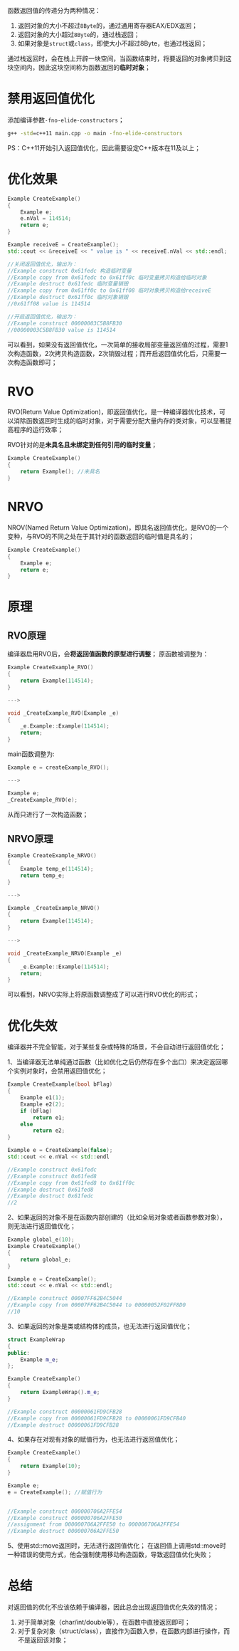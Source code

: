 函数返回值的传递分为两种情况：
1. 返回对象的大小不超过`8Byte`的，通过通用寄存器EAX/EDX返回；
2. 返回对象的大小超过`8Byte`的，通过栈返回；
3. 如果对象是`struct`或`class`，即使大小不超过8Byte，也通过栈返回；

通过栈返回时，会在栈上开辟一块空间，当函数结束时，将要返回的对象拷贝到这块空间内，因此这块空间称为函数返回的**临时对象**；

# 禁用返回值优化

添加编译参数`-fno-elide-constructors`；
```cmd
g++ -std=c++11 main.cpp -o main -fno-elide-constructors
```

PS：C++11开始引入返回值优化，因此需要设定C++版本在11及以上；

# 优化效果

```c++
Example CreateExample()
{
	Example e;
	e.nVal = 114514;
	return e;
}

Example receiveE = CreateExample();
std::cout << &receiveE << " value is " << receiveE.nVal << std::endl;

//关闭返回值优化，输出为：
//Example construct 0x61fedc 构造临时变量
//Example copy from 0x61fedc to 0x61ff0c 临时变量拷贝构造给临时对象
//Example destruct 0x61fedc 临时变量销毁
//Example copy from 0x61ff0c to 0x61ff08 临时对象拷贝构造给receiveE
//Example destruct 0x61ff0c 临时对象销毁
//0x61ff08 value is 114514

//开启返回值优化，输出为：
//Example construct 00000003C5B8FB30
//00000003C5B8FB30 value is 114514
```

可以看到，如果没有返回值优化，一次简单的接收局部变量返回值的过程，需要1次构造函数，2次拷贝构造函数，2次销毁过程；而开启返回值优化后，只需要一次构造函数即可；

# RVO

RVO(Return Value Optimization)，即返回值优化，是一种编译器优化技术，可以消除函数返回时生成的临时对象，对于需要分配大量内存的类对象，可以显著提高程序的运行效率；

RVO针对的是**未具名且未绑定到任何引用的临时变量**；

```c++
Example CreateExample()
{
	return Example(); //未具名
}
```

# NRVO

NROV(Named Return Value Optimization)，即具名返回值优化，是RVO的一个变种，与RVO的不同之处在于其针对的函数返回的临时值是具名的；

```c++
Example CreateExample()
{
	Example e;
	return e;
}
```

# 原理

## RVO原理

编译器启用RVO后，会**将返回值函数的原型进行调整**；
原函数被调整为：
```c++
Example CreateExample_RVO()
{
	return Example(114514);
}

--->

void _CreateExample_RVO(Example _e)
{
	_e.Example::Example(114514);
	return;
}
```

main函数调整为:
```c++
Example e = createExample_RVO();

--->

Example e;
_CreateExample_RVO(e);
```

从而只进行了一次构造函数；

## NRVO原理

```c++
Example CreateExample_NRVO()
{
	Example temp_e(114514);
	return temp_e;
}

--->

Example _CreateExample_NRVO()
{
	return Example(114514);
}

--->

void _CreateExample_NRVO(Example _e)
{
	_e.Example::Example(114514);
	return;
}
```

可以看到，NRVO实际上将原函数调整成了可以进行RVO优化的形式；

# 优化失效

编译器并不完全智能，对于某些复杂或特殊的场景，不会自动进行返回值优化；

1、当编译器无法单纯通过函数（比如优化之后仍然存在多个出口）来决定返回哪个实例对象时，会禁用返回值优化；

```c++
Example CreateExample(bool bFlag)
{
	Example e1(1);
	Example e2(2);
	if (bFlag)
		return e1;
	else
		return e2;
}

Example e = CreateExample(false);
std::cout << e.nVal << std::endl

//Example construct 0x61fedc
//Example construct 0x61fed8
//Example copy from 0x61fed8 to 0x61ff0c
//Example destruct 0x61fed8
//Example destruct 0x61fedc
//2
```

2、如果返回的对象不是在函数内部创建的（比如全局对象或者函数参数对象），则无法进行返回值优化；

```c++
Example global_e(10);
Example CreateExample()
{
	return global_e;
}

Example e = CreateExample();
std::cout << e.nVal << std::endl;

//Example construct 00007FF62B4C5044
//Example copy from 00007FF62B4C5044 to 00000052F02FF8D0
//10
```

3、如果返回的对象是类或结构体的成员，也无法进行返回值优化；

```c++
struct ExampleWrap
{
public:
	Example m_e;
};

Example CreateExample()
{
	return ExampleWrap().m_e;
}

//Example construct 00000061FD9CFB28
//Example copy from 00000061FD9CFB28 to 00000061FD9CFB40
//Example destruct 00000061FD9CFB28
```

4、如果存在对现有对象的赋值行为，也无法进行返回值优化；

```c++
Example CreateExample()
{
	return Example(10);
}

Example e;
e = CreateExample(); //赋值行为


//Example construct 000000706A2FFE54
//Example construct 000000706A2FFE50
//assignment from 000000706A2FFE50 to 000000706A2FFE54
//Example destruct 000000706A2FFE50
```

5、使用std::move返回时，无法进行返回值优化；
在返回值上调用std::move时一种错误的使用方式，他会强制使用移动构造函数，导致返回值优化失败；

# 总结

对返回值的优化不应该依赖于编译器，因此总会出现返回值优化失效的情况；
1. 对于简单对象（char/int/double等），在函数中直接返回即可；
2. 对于复杂对象（struct/class），直接作为函数入参，在函数内部进行操作，而不是返回该对象；